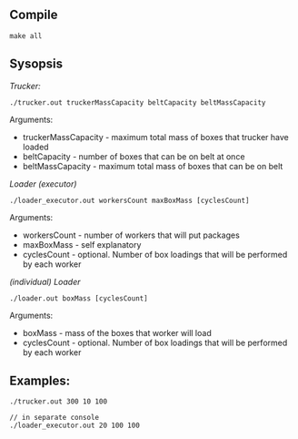 ## Compile
```
make all
```

## Sysopsis
*Trucker:*
```
./trucker.out truckerMassCapacity beltCapacity beltMassCapacity
```

Arguments:

* truckerMassCapacity - maximum total mass of boxes that trucker have loaded
* beltCapacity - number of boxes that can be on belt at once
* beltMassCapacity - maximum total mass of boxes that can be on belt

*Loader (executor)*
```
./loader_executor.out workersCount maxBoxMass [cyclesCount]
```

Arguments:

* workersCount - number of workers that will put packages
* maxBoxMass - self explanatory
* cyclesCount - optional. Number of box loadings that will be performed by each worker 

*(individual) Loader*
```
./loader.out boxMass [cyclesCount]
```

Arguments:

* boxMass - mass of the boxes that worker will load
* cyclesCount - optional. Number of box loadings that will be performed by each worker 

## Examples:
```
./trucker.out 300 10 100

// in separate console
./loader_executor.out 20 100 100
```

